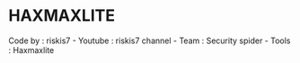 # HAXMAXLITE
Code by : riskis7 - Youtube : riskis7 channel - Team : Security spider - Tools : Haxmaxlite 
